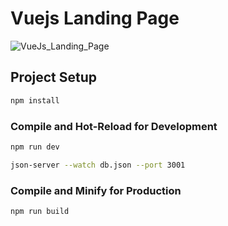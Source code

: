 # Vuejs Landing Page


![VueJs_Landing_Page](https://github.com/AlpetGexha/Vuejs-Landing-Page/assets/50520333/f4a959d6-2e52-4455-8368-1d56c8473fdf)


## Project Setup

```sh
npm install
```

### Compile and Hot-Reload for Development

```sh
npm run dev
```
```sh
json-server --watch db.json --port 3001
```

### Compile and Minify for Production

```sh
npm run build
```
